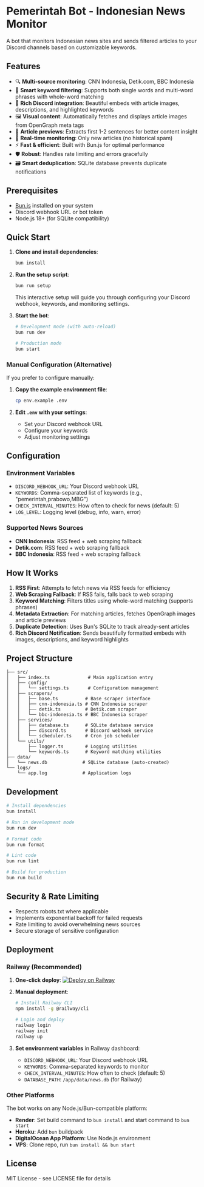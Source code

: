 # Pemerintah Bot - Indonesian News Monitor

A bot that monitors Indonesian news sites and sends filtered articles to your Discord channels based on customizable keywords.

## Features

- 🔍 **Multi-source monitoring**: CNN Indonesia, Detik.com, BBC Indonesia
- 🎯 **Smart keyword filtering**: Supports both single words and multi-word phrases with whole-word matching
- 📢 **Rich Discord integration**: Beautiful embeds with article images, descriptions, and highlighted keywords
- 🖼️ **Visual content**: Automatically fetches and displays article images from OpenGraph meta tags
- 📝 **Article previews**: Extracts first 1-2 sentences for better content insight
- 🚀 **Real-time monitoring**: Only new articles (no historical spam)
- ⚡ **Fast & efficient**: Built with Bun.js for optimal performance
- 🛡️ **Robust**: Handles rate limiting and errors gracefully
- 🗃️ **Smart deduplication**: SQLite database prevents duplicate notifications

## Prerequisites

- [Bun.js](https://bun.sh/) installed on your system
- Discord webhook URL or bot token
- Node.js 18+ (for SQLite compatibility)

## Quick Start

1. **Clone and install dependencies**:

   ```bash
   bun install
   ```

2. **Run the setup script**:

   ```bash
   bun run setup
   ```

   This interactive setup will guide you through configuring your Discord webhook, keywords, and monitoring settings.

3. **Start the bot**:

   ```bash
   # Development mode (with auto-reload)
   bun run dev

   # Production mode
   bun start
   ```

### Manual Configuration (Alternative)

If you prefer to configure manually:

1. **Copy the example environment file**:

   ```bash
   cp env.example .env
   ```

2. **Edit `.env` with your settings**:
   - Set your Discord webhook URL
   - Configure your keywords
   - Adjust monitoring settings

## Configuration

### Environment Variables

- `DISCORD_WEBHOOK_URL`: Your Discord webhook URL
- `KEYWORDS`: Comma-separated list of keywords (e.g., "pemerintah,prabowo,MBG")
- `CHECK_INTERVAL_MINUTES`: How often to check for news (default: 5)
- `LOG_LEVEL`: Logging level (debug, info, warn, error)

### Supported News Sources

- **CNN Indonesia**: RSS feed + web scraping fallback
- **Detik.com**: RSS feed + web scraping fallback
- **BBC Indonesia**: RSS feed + web scraping fallback

## How It Works

1. **RSS First**: Attempts to fetch news via RSS feeds for efficiency
2. **Web Scraping Fallback**: If RSS fails, falls back to web scraping
3. **Keyword Matching**: Filters titles using whole-word matching (supports phrases)
4. **Metadata Extraction**: For matching articles, fetches OpenGraph images and article previews
5. **Duplicate Detection**: Uses Bun's SQLite to track already-sent articles
6. **Rich Discord Notification**: Sends beautifully formatted embeds with images, descriptions, and keyword highlights

## Project Structure

```
├── src/
│   ├── index.ts              # Main application entry
│   ├── config/
│   │   └── settings.ts       # Configuration management
│   ├── scrapers/
│   │   ├── base.ts          # Base scraper interface
│   │   ├── cnn-indonesia.ts # CNN Indonesia scraper
│   │   ├── detik.ts         # Detik.com scraper
│   │   └── bbc-indonesia.ts # BBC Indonesia scraper
│   ├── services/
│   │   ├── database.ts      # SQLite database service
│   │   ├── discord.ts       # Discord webhook service
│   │   └── scheduler.ts     # Cron job scheduler
│   └── utils/
│       ├── logger.ts        # Logging utilities
│       └── keywords.ts      # Keyword matching utilities
├── data/
│   └── news.db             # SQLite database (auto-created)
└── logs/
    └── app.log             # Application logs
```

## Development

```bash
# Install dependencies
bun install

# Run in development mode
bun run dev

# Format code
bun run format

# Lint code
bun run lint

# Build for production
bun run build
```

## Security & Rate Limiting

- Respects robots.txt where applicable
- Implements exponential backoff for failed requests
- Rate limiting to avoid overwhelming news sources
- Secure storage of sensitive configuration

## Deployment

### Railway (Recommended)

1. **One-click deploy**: [![Deploy on Railway](https://railway.app/button.svg)](https://railway.app/template/your-template-url)

2. **Manual deployment**:

   ```bash
   # Install Railway CLI
   npm install -g @railway/cli

   # Login and deploy
   railway login
   railway init
   railway up
   ```

3. **Set environment variables** in Railway dashboard:
   - `DISCORD_WEBHOOK_URL`: Your Discord webhook URL
   - `KEYWORDS`: Comma-separated keywords to monitor
   - `CHECK_INTERVAL_MINUTES`: How often to check (default: 5)
   - `DATABASE_PATH`: `/app/data/news.db` (for Railway)

### Other Platforms

The bot works on any Node.js/Bun-compatible platform:

- **Render**: Set build command to `bun install` and start command to `bun start`
- **Heroku**: Add `bun` buildpack
- **DigitalOcean App Platform**: Use Node.js environment
- **VPS**: Clone repo, run `bun install && bun start`

## License

MIT License - see LICENSE file for details
